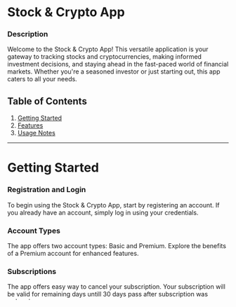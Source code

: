 # Stock & Crypto App

### Description

Welcome to the Stock & Crypto App! This versatile application is your gateway to tracking stocks and cryptocurrencies,
making informed investment decisions, and staying ahead in the fast-paced world of financial markets.
Whether you're a seasoned investor or just starting out, this app caters to all your needs.

## Table of Contents

1. [Getting Started](#getting-started)
2. [Features](#features)
3. [Usage Notes](#usage-notes)

---

# Getting Started

### Registration and Login

To begin using the Stock & Crypto App, start by registering an account. If you already have an account, simply log in using your credentials.

### Account Types

The app offers two account types: Basic and Premium. Explore the benefits of a Premium account for enhanced features.

### Subscriptions

The app offers easy way to cancel your subscription. Your subscription will be valid for remaining days untill 30 days pass
after subscription was ordered.

### Password Reset

In case you forget your password, the app provides a secure password reset process.

### Market Hours

Stay informed about market opening and closing hours for both stocks and cryptocurrencies. Timing is crucial in making smart trading decisions.

---

# Features

1. **Top Gainers and Losers**

   Quickly access the top gainers and losers in the stock and crypto markets for the day.

2. **Candlestick Charts**

   Analyze stocks and cryptocurrencies with various time period candlestick charts. Gain valuable insights into price movements over time.

3. **Investment Comparison**

   Compare your investments side by side to make informed choices and maximize returns.

4. **Currency Exchange**

   Seamlessly exchange between different currencies and cryptocurrencies. Stay updated with the latest exchange rates.

5. **Price Alerts**

   Set price alerts to receive notifications when your selected stocks or cryptocurrencies reach specific price levels.

6. **Technical Indicators**

   Access a wide range of technical indicators to refine your trading strategies.

7. **Price Predictions**

   Get 30-day stock price forecasts to aid in your long-term investment decisions.

8. **Comprehensive Data**

   The app offers extensive data on stocks and cryptocurrencies, including real-time prices and historical data.
9. **User-Friendly Interface**

    Designed for ease of use, the app caters to both beginners and experienced investors.

10. **Subscription Plans**

    Choose between Basic and Premium subscription plans to unlock premium features and in-depth analysis tools.

11. **Secure Transactions**

    Your financial data and transactions are protected with robust security measures.

12. **Admin Platform**  
   Easy to track users, subscriptions and invoices. Can add, update, delete and search all this information on admin platform.

---

# Usage Notes

- Ensure you have a stable internet connection to access the latest market data.

- Make sure to use your own API keys in api_info.py file (api_key is Vantage API key and stripe_key is Stripe API key)

- Make sure to use your own Email Config Data in emailo_config.py file for full functionality.

- To access Admin meniu the default username and password is 'admin'.

- Make sure to keep your account credentials secure to protect your financial information.

- Stay informed about market trends and news to make informed investment decisions.

- At this version of the app there is limit of 5 request per 5 minutes. Please be patient, if request amount is exceeded and
data is not retrieved immediatly. We are working on this issue.

- Be sure to use valid email for full experience and remember all registration details incase you forget password, as it will
be needed to restore your access to account.

---
